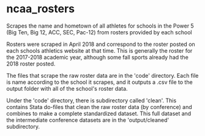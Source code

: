 # ncaa_rosters

Scrapes the name and hometown of all athletes for schools in the Power 5
(Big Ten, Big 12, ACC, SEC, Pac-12) from rosters provided by each school

Rosters were scraped in April 2018 and correspond to the roster posted on
each schools athletics website at that time. This is generally the roster
for the 2017-2018 academic year, although some fall sports already had the
2018 roster posted.

The files that scrape the raw roster data are in the 'code' directory.
Each file is name according to the school it scrapes, and it outputs
a .csv file to the output folder with all of the school's roster data.

Under the 'code' directory, there is subdirectory called 'clean'. This contains
Stata do-files that clean the raw roster data (by conference) and combines
to make a complete standardized dataset. This full dataset and the intermediate
conference datasets are in the 'output/cleaned' subdirectory.
